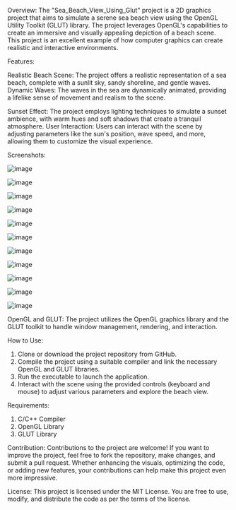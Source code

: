 Overview:
The "Sea_Beach_View_Using_Glut" project is a 2D graphics project that aims to simulate a serene sea beach view using the OpenGL Utility Toolkit (GLUT) library. The project leverages OpenGL's capabilities to create an immersive and visually appealing depiction of a beach scene. This project is an excellent example of how computer graphics can create realistic and interactive environments.


Features:

Realistic Beach Scene: The project offers a realistic representation of a sea beach, complete with a sunlit sky, sandy shoreline, and gentle waves.
Dynamic Waves: The waves in the sea are dynamically animated, providing a lifelike sense of movement and realism to the scene.

Sunset Effect: The project employs lighting techniques to simulate a sunset ambience, with warm hues and soft shadows that create a tranquil atmosphere.
User Interaction: Users can interact with the scene by adjusting parameters like the sun's position, wave speed, and more, allowing them to customize the visual experience.

Screenshots: 

![image](https://github.com/Niyaz-Mahmud/Sea_Beach_View_Using_Glut-2D_Graphics_Project/assets/90250615/b4507441-1fc4-44fd-968b-6712d53a069a)

![image](https://github.com/Niyaz-Mahmud/Sea_Beach_View_Using_Glut-2D_Graphics_Project/assets/90250615/b1c43af2-7258-4d6e-a710-c898ed78dc24)

![image](https://github.com/Niyaz-Mahmud/Sea_Beach_View_Using_Glut-2D_Graphics_Project/assets/90250615/75b71740-2ed9-4964-a18c-ef704e1d9020)

![image](https://github.com/Niyaz-Mahmud/Sea_Beach_View_Using_Glut-2D_Graphics_Project/assets/90250615/a17fb7b8-8ae9-4765-92a1-051a8382c881)

![image](https://github.com/Niyaz-Mahmud/Sea_Beach_View_Using_Glut-2D_Graphics_Project/assets/90250615/56db9298-42b7-425a-b178-03b301ba18ee)

![image](https://github.com/Niyaz-Mahmud/Sea_Beach_View_Using_Glut-2D_Graphics_Project/assets/90250615/ccdd167a-6b8b-4c64-a399-7a356436b1c7)

![image](https://github.com/Niyaz-Mahmud/Sea_Beach_View_Using_Glut-2D_Graphics_Project/assets/90250615/eee11159-379d-4579-9b43-38299a4b3a83)

![image](https://github.com/Niyaz-Mahmud/Sea_Beach_View_Using_Glut-2D_Graphics_Project/assets/90250615/d4561d08-751f-4f52-8d35-392bf3ae25da)

![image](https://github.com/Niyaz-Mahmud/Sea_Beach_View_Using_Glut-2D_Graphics_Project/assets/90250615/18717eb5-f6f4-4ce3-870c-7f332ae921ed)

![image](https://github.com/Niyaz-Mahmud/Sea_Beach_View_Using_Glut-2D_Graphics_Project/assets/90250615/2c11b2a9-e9f6-48d9-b73f-0a488151ab8a)

![image](https://github.com/Niyaz-Mahmud/Sea_Beach_View_Using_Glut-2D_Graphics_Project/assets/90250615/fce295b4-ad42-4863-bb47-8b0ec3e31137)


OpenGL and GLUT: The project utilizes the OpenGL graphics library and the GLUT toolkit to handle window management, rendering, and interaction.

How to Use:
1. Clone or download the project repository from GitHub.
2. Compile the project using a suitable compiler and link the necessary OpenGL and GLUT libraries.
3. Run the executable to launch the application.
4. Interact with the scene using the provided controls (keyboard and mouse) to adjust various parameters and explore the beach view.

Requirements:
1. C/C++ Compiler
2. OpenGL Library
3. GLUT Library

Contribution:
Contributions to the project are welcome! If you want to improve the project, feel free to fork the repository, make changes, and submit a pull request. Whether enhancing the visuals, optimizing the code, or adding new features, your contributions can help make this project even more impressive.

License:
This project is licensed under the MIT License. You are free to use, modify, and distribute the code as per the terms of the license.
